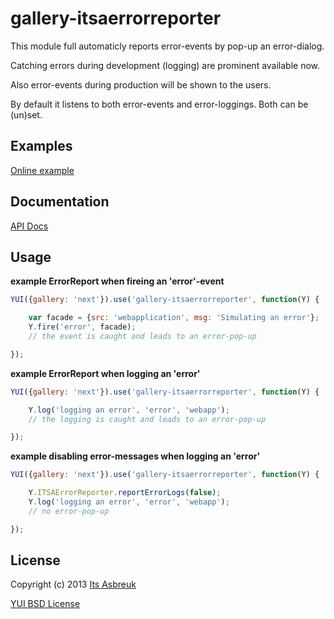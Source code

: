 gallery-itsaerrorreporter
===============


This module full automaticly reports error-events by pop-up an error-dialog.

Catching errors during development (logging) are prominent available now.

Also error-events during production will be shown to the users.


By default it listens to both error-events and error-loggings. Both can be (un)set.



Examples
--------
[Online example](http://projects.itsasbreuk.nl/examples/itsaerrorreporter/index.html)

Documentation
--------------
[API Docs](http://projects.itsasbreuk.nl/apidocs/classes/Y.ErrorReporter.html)

Usage
-----

<b>example ErrorReport when fireing an 'error'-event</b>
```js
YUI({gallery: 'next'}).use('gallery-itsaerrorreporter', function(Y) {

    var facade = {src: 'webapplication', msg: 'Simulating an error'};
    Y.fire('error', facade);
    // the event is caught and leads to an error-pop-up

});
```

<b>example ErrorReport when logging an 'error'</b>
```js
YUI({gallery: 'next'}).use('gallery-itsaerrorreporter', function(Y) {

    Y.log('logging an error', 'error', 'webapp');
    // the logging is caught and leads to an error-pop-up

});
```

<b>example disabling error-messages when logging an 'error'</b>
```js
YUI({gallery: 'next'}).use('gallery-itsaerrorreporter', function(Y) {

    Y.ITSAErrorReporter.reportErrorLogs(false);
    Y.log('logging an error', 'error', 'webapp');
    // no error-pop-up

});
```

License
-------

Copyright (c) 2013 [Its Asbreuk](http://http://itsasbreuk.nl)

[YUI BSD License](http://developer.yahoo.com/yui/license.html)

